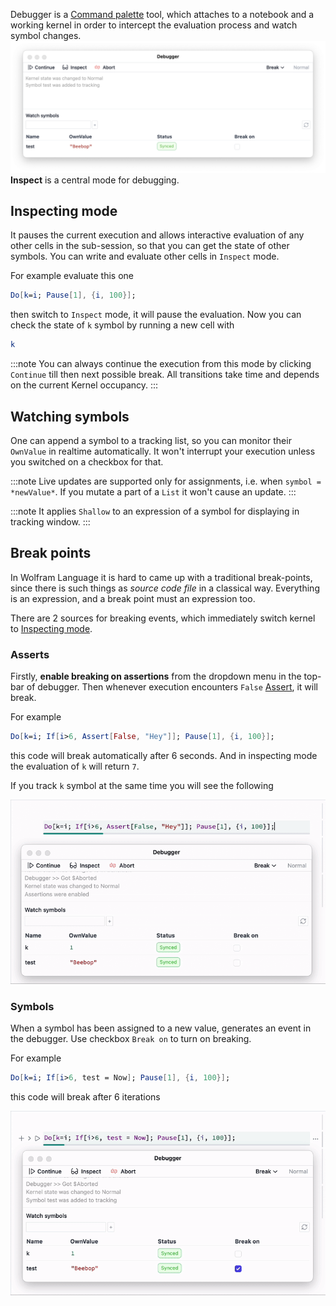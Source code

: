 Debugger is a [Command palette](frontend/Command%20palette.md) tool, which attaches to a notebook and a working kernel in order to intercept the evaluation process and watch symbol changes. 
![](./../../../Pasted%20image%2020250103191609.png)
__Inspect__ is a central mode for debugging. 

## Inspecting mode
It pauses the current execution and allows interactive evaluation of any other cells in the sub-session, so that you can get the state of other symbols. You can write and evaluate other cells in `Inspect` mode. 

For example evaluate this one

```mathematica
Do[k=i; Pause[1], {i, 100}];
```

then switch to `Inspect` mode, it will pause the evaluation. Now you can check the state of `k` symbol by running a new cell with

```mathematica
k
```

:::note
You can always continue the execution from this mode by clicking `Continue` till then next possible break. All transitions take time and depends on the current Kernel occupancy. 
:::

## Watching symbols
One can append a symbol to a tracking list, so you can monitor their `OwnValue` in realtime automatically. It won't interrupt your execution unless you switched on a checkbox for that.

:::note
Live updates are supported only for assignments, i.e. when `symbol = *newValue*`. If you mutate a part of a `List` it won't cause an update.
:::

:::note
It applies `Shallow` to an expression of a symbol for displaying in tracking window.
:::

## Break points
In Wolfram Language it is hard to came up with a traditional break-points, since there is such things as *source code file* in a classical way. Everything is an expression, and a break point must an expression too.

There are 2 sources for breaking events, which immediately switch kernel to [Inspecting mode](#Inspecting%20mode).

### Asserts
Firstly, __enable breaking on assertions__ from the dropdown menu in the top-bar of debugger. Then whenever execution encounters `False` [Assert](frontend/Reference/Misc/Assert.md), it will break. 

For example

```mathematica
Do[k=i; If[i>6, Assert[False, "Hey"]]; Pause[1], {i, 100}];
```

this code will break automatically after 6 seconds. And in inspecting mode the evaluation of `k` will return `7`.  

If you track `k` symbol at the same time you will see the following

![](./../../../assert-ezgif.com-optimize.gif)

### Symbols
When a symbol has been assigned to a new value, generates an event in the debugger. Use checkbox `Break on` to turn on breaking.

For example

```mathematica
Do[k=i; If[i>6, test = Now]; Pause[1], {i, 100}];
```

this code will break after 6 iterations

![](./../../../symbols-ezgif.com-optimize.gif)